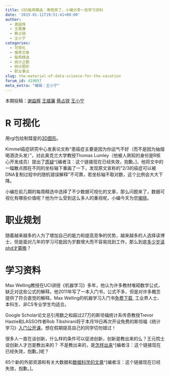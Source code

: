 ```yaml
---
title: COS每周精选：寒假来了，小编分享一些学习资料
date: '2015-01-11T19:51:41+00:00'
author:
  - 谢益辉
  - 王威廉
  - 蔡占锐
  - 王小宁
categories:
  - 可视化
  - 推荐文章
  - 每周精选
  - 统计之都
  - 统计图形
  - 职业事业
slug: the-material-of-data-science-for-the-vacation
forum_id: 419057
meta_extra: "编辑：王小宁"
---
```


本期投稿：[谢益辉](http://yihui.name/) [王威廉](http://weibo.com/u/1657470871?from=feed&loc=avatar) [蔡占锐](http://weibo.com/3264504301/profile?rightmod=1&wvr=6&mod=personinfo) [王小宁](http://weibo.com/wangxiaoningtongxue/profile?rightmod=1&wvr=6&mod=personinf)

# R 可视化

用rgl包绘制彗星的[3D图形](http://blog.revolutionanalytics.com/2014/12/explore-a-comet-with-rs-rgl-package.html)。

Kimmel癌症研究中心发表论文称“患癌症主要是因为你运气不好（而不是因为抽烟喝酒烫头发）”，对此奥克兰大学教授Thomas Lumley（他被人熟知的身份是R核心开发成员）提出了[质疑](http://www.statschat.org.nz/2015/01/03/cancer-isnt-just-bad-luck/)^[编者注：这个链接现在已经失效，抱歉。]，他将文中的一幅散点图在不同的坐标轴下重画了一下，发现原文宣称的“2/3的癌症可以被DNA复制过程中的随机错误解释”不可靠，若坐标轴不取对数，这个比例会大大下降。


小编在前几期的每周精选中选择了不少数据可视化的文章，那么问题来了，数据可视化有哪些价值呢？他为什么受到这么多人的重视呢，小编今天为您[揭晓](http://www.36dsj.com/archives/20467)。

# 职业规划

随着越来越多的人为了增加自己的能力和提高竞争的优势，越来越多的人选择读博士，但是面对几年的学习可能因为岁数增大而不容易找到工作，那么到底[多少岁读phd才算晚](http://chrisblattman.com/2013/06/12/when-are-you-too-old-for-a-phd/)？

# 学习资料

Max Welling教授在UCI讲授《机器学习》多年，他认为许多教材堆砌数学公式，缺乏对这些公式的解释。他2011年写了一本入门书，公式不多，但是对许多概念提供了符合直觉的解释。Max Welling的机器学习入门书[免费下载](http://t.cn/RZiZ7BH), 工业界人士、本科生、非CS专业学生均适合。

Google Scholar论文总引用数之和超过27万的斯坦福统计系传奇教授Trevor Hastie和LASSO作者Rob Tibshirani将于本月19日再次开设免费的斯坦福《统计学习》[入门公开课](http://t.cn/R7epAal)。想在假期提高自己的同学切勿错过！

很多人一直在谈创新，什么样的条件可以促进创新，创新是教出来的么？王元院士说创新人才岂是教出来的？ 不是教出来的，是[怎样出来](http://t.cn/RZJJiDL)^[编者注：这个链接现在已经失效，抱歉。]呢？

65个新的外部资源和有关大数据和[数据科学的文章](http://www.datasciencecentral.com/profiles/blogs/77-new-external-resources-and-articles-about-data-science-big)^[编者注：这个链接现在已经失效，抱歉。]。
